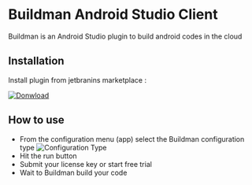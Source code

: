 # Buildman Android Studio Client
Buildman is an Android Studio plugin to build android codes in the cloud

## Installation

Install plugin from jetbranins marketplace :

[![Donwload](https://i.ibb.co/7C8ZnPf/Screenshot-from-2021-09-08-14-31-21.png)](https://plugins.jetbrains.com/plugin/17322-buildman)

## How to use
- From the configuration menu (app) select the Buildman configuration type
![Configuration Type](https://i.ibb.co/GPb2TWg/Screenshot-from-2021-09-08-14-40-55.png "Configuration type")
- Hit the run button
- Submit your license key or start free trial
- Wait to Buildman build your code
